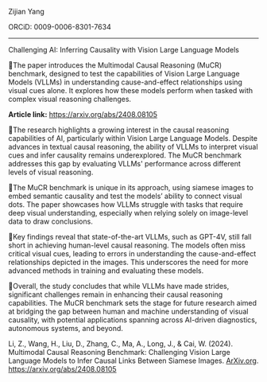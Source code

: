 Zijian Yang

ORCiD: 0009-0006-8301-7634

------

Challenging AI: Inferring Causality with Vision Large Language Models

📌The paper introduces the Multimodal Causal Reasoning (MuCR) benchmark, designed to test the capabilities of Vision Large Language Models (VLLMs) in understanding cause-and-effect relationships using visual cues alone. It explores how these models perform when tasked with complex visual reasoning challenges.

**Article link:** https://arxiv.org/abs/2408.08105

🔹The research highlights a growing interest in the causal reasoning capabilities of AI, particularly within Vision Large Language Models. Despite advances in textual causal reasoning, the ability of VLLMs to interpret visual cues and infer causality remains underexplored. The MuCR benchmark addresses this gap by evaluating VLLMs' performance across different levels of visual reasoning.

🔹The MuCR benchmark is unique in its approach, using siamese images to embed semantic causality and test the models’ ability to connect visual dots. The paper showcases how VLLMs struggle with tasks that require deep visual understanding, especially when relying solely on image-level data to draw conclusions.

🔹Key findings reveal that state-of-the-art VLLMs, such as GPT-4V, still fall short in achieving human-level causal reasoning. The models often miss critical visual cues, leading to errors in understanding the cause-and-effect relationships depicted in the images. This underscores the need for more advanced methods in training and evaluating these models.

🔹Overall, the study concludes that while VLLMs have made strides, significant challenges remain in enhancing their causal reasoning capabilities. The MuCR benchmark sets the stage for future research aimed at bridging the gap between human and machine understanding of visual causality, with potential applications spanning across AI-driven diagnostics, autonomous systems, and beyond.

Li, Z., Wang, H., Liu, D., Zhang, C., Ma, A., Long, J., & Cai, W. (2024). Multimodal Causal Reasoning Benchmark: Challenging Vision Large Language Models to Infer Causal Links Between Siamese Images. [ArXiv.org](http://ArXiv.org). https://arxiv.org/abs/2408.08105